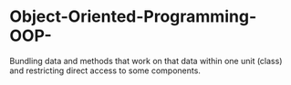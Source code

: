 # Object-Oriented-Programming-OOP-
Bundling data and methods that work on that data within one unit (class) and restricting direct access to some components.
